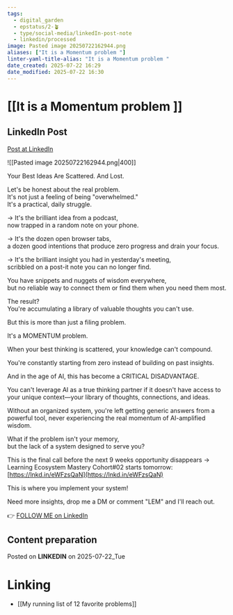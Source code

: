 ```yaml
---
tags:
  - digital_garden
  - epstatus/2-🪴
  - type/social-media/linkedIn-post-note
  - linkedin/processed
image: Pasted image 20250722162944.png
aliases: ["It is a Momentum problem "]
linter-yaml-title-alias: "It is a Momentum problem "
date_created: 2025-07-22 16:29
date_modified: 2025-07-22 16:30
---
```

# [[It is a Momentum problem ]]

## LinkedIn Post

[Post at LinkedIn](https://www.linkedin.com/posts/sebastiankamilli_your-best-ideas-are-scattered-and-lost-activity-7353302863789367296-rAIL?utm_source=share&utm_medium=member_desktop&rcm=ACoAAA1M1pkBgWCYPhT45EpfLiHzViQqRWNCIv4)

![[Pasted image 20250722162944.png|400]]

Your Best Ideas Are Scattered. And Lost.  
  
Let's be honest about the real problem.  
It's not just a feeling of being "overwhelmed."  
It's a practical, daily struggle.  
  
→ It's the brilliant idea from a podcast,  
now trapped in a random note on your phone.  
  
→ It's the dozen open browser tabs,  
a dozen good intentions that produce zero progress and drain your focus.  
  
→ It's the brilliant insight you had in yesterday's meeting,  
scribbled on a post-it note you can no longer find.  
  
You have snippets and nuggets of wisdom everywhere,  
but no reliable way to connect them or find them when you need them most.  
  
The result?  
You're accumulating a library of valuable thoughts you can't use.  
  
But this is more than just a filing problem.  
  
It's a MOMENTUM problem.  
  
When your best thinking is scattered, your knowledge can't compound.  
  
You're constantly starting from zero instead of building on past insights.  
  
And in the age of AI, this has become a CRITICAL DISADVANTAGE.  
  
You can't leverage AI as a true thinking partner if it doesn't have access to your unique context—your library of thoughts, connections, and ideas.  
  
Without an organized system, you're left getting generic answers from a powerful tool, never experiencing the real momentum of AI-amplified wisdom.  
  
What if the problem isn't your memory,  
but the lack of a system designed to serve you?  
  
This is the final call before the next 9 weeks opportunity disappears →  
Learning Ecosystem Mastery Cohort#02 starts tomorrow: [https://lnkd.in/eWFzsQaN](https://lnkd.in/eWFzsQaN)  
  
This is where you implement your system!  
  
Need more insights, drop me a DM or comment "LEM" and I'll reach out.


👉 [FOLLOW ME on LinkedIn](https://www.linkedin.com/comm/mynetwork/discovery-see-all?usecase=PEOPLE_FOLLOWS&followMember=sebastiankamilli)

## Content preparation

Posted on **LINKEDIN** on 2025-07-22_Tue

# Linking

+ [[My running list of 12 favorite problems]]